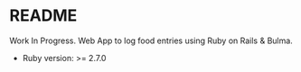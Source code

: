 # README

Work In Progress. Web App to log food entries using Ruby on Rails & Bulma.

* Ruby version: >= 2.7.0

